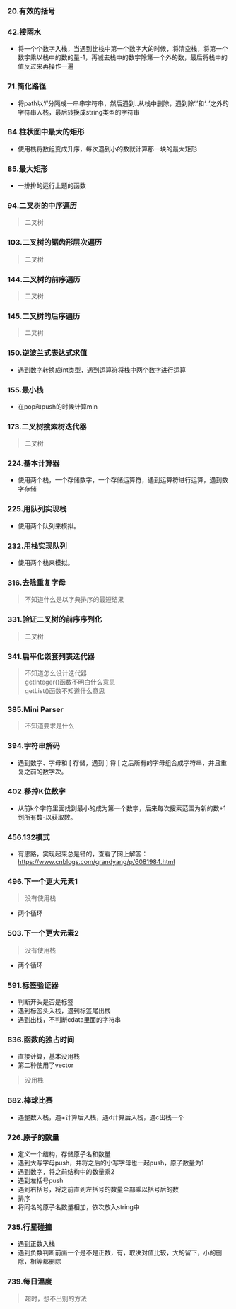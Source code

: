 ### 20.有效的括号
### 42.接雨水
* 将一个个数字入栈，当遇到比栈中第一个数字大的时候，将清空栈，将第一个数字乘以栈中的数的量-1，再减去栈中的数字除第一个外的数，最后将栈中的值反过来再操作一遍
### 71.简化路径
* 将path以‘/’分隔成一串串字符串，然后遇到..从栈中删除，遇到除‘.’和‘..’之外的字符串入栈，最后转换成string类型的字符串
### 84.柱状图中最大的矩形
* 使用栈将数组变成升序，每次遇到小的数就计算那一块的最大矩形
### 85.最大矩形
* 一排排的运行上题的函数
### 94.二叉树的中序遍历
> 二叉树
### 103.二叉树的锯齿形层次遍历
> 二叉树
### 144.二叉树的前序遍历
> 二叉树
### 145.二叉树的后序遍历
> 二叉树
### 150.逆波兰式表达式求值
* 遇到数字转换成int类型，遇到运算符将栈中两个数字进行运算
### 155.最小栈
* 在pop和push的时候计算min
### 173.二叉树搜索树迭代器
> 二叉树
### 224.基本计算器
* 使用两个栈，一个存储数字，一个存储运算符，遇到运算符进行运算，遇到数字存储
### 225.用队列实现栈
* 使用两个队列来模拟。
### 232.用栈实现队列
* 使用两个栈来模拟。
### 316.去除重复字母
> 不知道什么是以字典排序的最短结果
### 331.验证二叉树的前序序列化
> 二叉树
### 341.扁平化嵌套列表迭代器
> 不知道怎么设计迭代器  
> getInteger()函数不明白什么意思  
> getList()函数不知道什么意思
### 385.Mini Parser
> 不知道要求是什么
### 394.字符串解码
* 遇到数字、字母和 [ 存储，遇到 ] 将 [ 之后所有的字母组合成字符串，并且重复之前的数字次。
### 402.移掉K位数字
* 从前k个字符里面找到最小的成为第一个数字，后来每次搜索范围为新的数+1到所有数-以获取数。
### 456.132模式
* 有思路，实现起来总是错的，查看了网上解答：https://www.cnblogs.com/grandyang/p/6081984.html
### 496.下一个更大元素1
> 没有使用栈

* 两个循环
### 503.下一个更大元素2
> 没有使用栈

* 两个循环
### 591.标签验证器
* 判断开头是否是标签
* 遇到标签头入栈，遇到标签尾出栈
* 遇到<![CDATA[就入栈，直到]]>出栈，不判断cdata里面的字符串

### 636.函数的独占时间
* 直接计算，基本没用栈
* 第二种使用了vector
> 没用栈
### 682.棒球比赛
* 遇整数入栈，遇+计算后入栈，遇d计算后入栈，遇c出栈一个

### 726.原子的数量
* 定义一个结构，存储原子名和数量
* 遇到大写字母push，并将之后的小写字母也一起push，原子数量为1
* 遇到数字，将之前结构中的数量乘2
* 遇到左括号push
* 遇到右括号，将之前直到左括号的数量全部乘以括号后的数
* 排序
* 将同名的原子名数量相加，依次放入string中
### 735.行星碰撞
* 遇到正数入栈
* 遇到负数判断前面一个是不是正数，有，取决对值比较，大的留下，小的删除，相等都删除
### 739.每日温度
> 超时，想不出别的方法